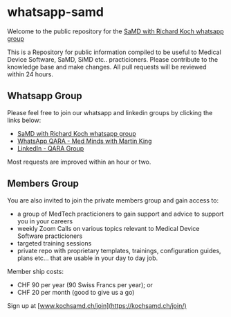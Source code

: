 # whatsapp-samd
Welcome to the public repository for the [SaMD with Richard Koch whatsapp group](https://chat.whatsapp.com/LQ89hRbANFkD47kfWd3yNB)

This is a Repository for public information compiled to be useful to Medical Device Software, SaMD, SiMD etc.. practicioners. Please contribute to the knowledge base and make changes. All pull requests will be reviewed within 24 hours.

## Whatsapp Group
Please feel free to join our whatsapp and linkedin groups by clicking the links below:

- [SaMD with Richard Koch whatsapp group](https://chat.whatsapp.com/LQ89hRbANFkD47kfWd3yNB)
- [WhatsApp QARA - Med Minds with Martin King](https://whatsapp.com/channel/0029VaaBTj9CxoAwG0CUBn1x)
- [LinkedIn - QARA Group](https://www.linkedin.com/groups/12741229/)

Most requests are improved within an hour or two.

## Members Group  
You are also invited to join the private members group and gain access to:
- a group of MedTech practicioners to gain support and advice to support you in your careers
- weekly Zoom Calls on various topics relevant to Medical Device Software practicioners
- targeted training sessions
- private repo with proprietary templates, trainings, configuration guides, plans etc... that are usable in your day to day job.

Member ship costs:
- CHF 90 per year (90 Swiss Francs per year); or
- CHF 20 per month (good to give us a go)

Sign up at [www.kochsamd.ch/join](https://kochsamd.ch/join/)
